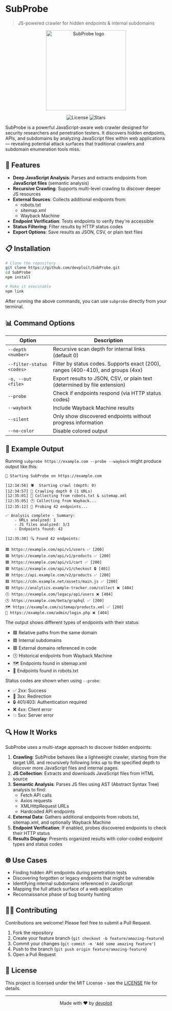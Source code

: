 # SubProbe
> JS-powered crawler for hidden endpoints & internal subdomains

<p align="center">
  <img src="https://i.imgur.com/aJPgEZ9.png" width="250" alt="SubProbe logo"/>
</p>

<p align="center">
  <img src="https://img.shields.io/github/license/devploit/SubProbe?style=flat-square" alt="License">
  <img src="https://img.shields.io/github/stars/devploit/SubProbe?style=flat-square" alt="Stars">
</p>

SubProbe is a powerful JavaScript-aware web crawler designed for security researchers and penetration testers. It discovers hidden endpoints, APIs, and subdomains by analyzing JavaScript files within web applications — revealing potential attack surfaces that traditional crawlers and subdomain enumeration tools miss.

## 🚀 Features

- **Deep JavaScript Analysis**: Parses and extracts endpoints from **JavaScript files** (semantic analysis)
- **Recursive Crawling**: Supports multi-level crawling to discover deeper JS resources
- **External Sources**: Collects additional endpoints from:
  - robots.txt
  - sitemap.xml
  - Wayback Machine
- **Endpoint Verification**: Tests endpoints to verify they're accessible
- **Status Filtering**: Filter results by HTTP status codes
- **Export Options**: Save results as JSON, CSV, or plain text files

## 📋 Installation

```bash
# Clone the repository
git clone https://github.com/devploit/SubProbe.git
cd SubProbe
npm install

# Make it executable
npm link
```

After running the above commands, you can use `subprobe` directly from your terminal.

## 📊 Command Options

| Option | Description |
|--------|-------------|
| `--depth <number>` | Recursive scan depth for internal links (default 0) |
| `--filter-status <codes>` | Filter by status codes. Supports exact (200), ranges (400-410), and groups (4xx) |
| `-o, --out <file>` | Export results to JSON, CSV, or plain text (determined by file extension) |
| `--probe` | Check if endpoints respond (via HTTP status codes) |
| `--wayback` | Include Wayback Machine results |
| `--silent` | Only show discovered endpoints without progress information |
| `--no-color` | Disable colored output |

## 📝 Example Output

Running `subprobe https://example.com --probe --wayback` might produce output like this:

```
🚀 Starting SubProbe on https://example.com

[12:34:56] 🕷️  Starting crawl (depth: 0)
[12:34:57] 🎯 Crawling depth 0 (1 URLs)
[12:35:01] 📂 Collecting from robots.txt & sitemap.xml
[12:35:05] 🕚 Collecting from Wayback...
[12:35:12] 🔌 Probing 42 endpoints...

✅ Analysis complete - Summary:
    - URLs analyzed: 1
    - JS files analyzed: 3/3
    - Endpoints found: 42

[12:35:30] 🔍 Found 42 endpoints:

🟩 https://example.com/api/v1/users ✅ [200]
🟩 https://example.com/api/v1/products ✅ [200]
🟩 https://example.com/api/v1/cart ✅ [200]
🟩 https://example.com/api/v1/checkout 🔒 [401]
🟦 https://api.example.com/v2/products ✅ [200]
🟥 https://cdn.example.net/assets/main.js ✅ [200]
🟥 https://analytics.example-tracker.com/collect ❌ [404]
🕓 https://example.com/legacy/api/users ❌ [404]
🕓 https://example.com/beta/graphql ✅ [200]
🗺️ https://example.com/sitemap/products.xml ✅ [200]
🤖 https://example.com/admin/login.php ❌ [404]
```

The output shows different types of endpoints with their status:
- 🟩 Relative paths from the same domain
- 🟦 Internal subdomains
- 🟥 External domains referenced in code
- 🕓 Historical endpoints from Wayback Machine
- 🗺️ Endpoints found in sitemap.xml
- 🤖 Endpoints found in robots.txt

Status codes are shown when using `--probe`:
- ✅ 2xx: Success
- 🔁 3xx: Redirection
- 🔒 401/403: Authentication required
- ❌ 4xx: Client error
- 💥 5xx: Server error

## 🔍 How It Works

SubProbe uses a multi-stage approach to discover hidden endpoints:

1. **Crawling**: SubProbe behaves like a lightweight crawler, starting from the target URL and recursively following links up to the specified depth to discover more JavaScript files and internal pages.
2. **JS Collection**: Extracts and downloads JavaScript files from HTML source
3. **Semantic Analysis**: Parses JS files using AST (Abstract Syntax Tree) analysis to find:
   - Fetch API calls
   - Axios requests
   - XMLHttpRequest URLs
   - Hardcoded API endpoints
4. **External Data**: Gathers additional endpoints from robots.txt, sitemap.xml, and optionally Wayback Machine
5. **Endpoint Verification**: If enabled, probes discovered endpoints to check their HTTP status
6. **Results Display**: Presents organized results with color-coded endpoint types and status codes

## 🌐 Use Cases

- Finding hidden API endpoints during penetration tests
- Discovering forgotten or legacy endpoints that might be vulnerable
- Identifying internal subdomains referenced in JavaScript
- Mapping the full attack surface of a web application
- Reconnaissance phase of bug bounty hunting

## 👨‍💻 Contributing

Contributions are welcome! Please feel free to submit a Pull Request.

1. Fork the repository
2. Create your feature branch (`git checkout -b feature/amazing-feature`)
3. Commit your changes (`git commit -m 'Add some amazing feature'`)
4. Push to the branch (`git push origin feature/amazing-feature`)
5. Open a Pull Request

## 📄 License

This project is licensed under the MIT License - see the [LICENSE](LICENSE) file for details.

---

<p align="center">
  Made with ❤️ by <a href="https://github.com/devploit">devploit</a>
</p>
